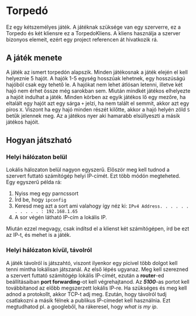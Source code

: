 # Torpedó
Ez egy kétszemélyes játék. A játéknak szüksége van egy szerverre, ez a Torpedo és két kliensre ez a TorpedoKliens. A kliens használja a szerver bizonyos elemeit, ezért egy project referencen át hivatkozik rá.
## A játék menete
A játék az ismert torpedón alapszik. Minden játékosnak a játék elején el kell helyeznie 5 hajót. A hajók 1-5 egység hosszúak lehetnek, egy hosszúságú hajóból csak egy tehető le. A hajókat nem lehet átlósan letenni, illetve két hajó nem érhet össze még sarokban sem. Miután mindkét játékos elhelyezte a hajóit indulhat a játék. Minden körben az egyik játékos lő egy mezőre, ha eltalált egy hajót azt egy sárga `+` jelzi, ha nem talált el semmit, akkor azt egy piros `X`. Viszont ha egy hajó minden részét kilőtte, akkor a hajó helyén zöld `S` betűk jelennek meg. Az a játékos nyer aki hamarabb elsüllyeszti a másik játékos hajóit.
## Hogyan játszható
### Helyi hálózaton belül
Lokális hálozaton belül nagyon egyszerű. Először meg kell tudnod a szervert futtató számítógép helyi IP-címét. Ezt több módón megteheted. Egy egyszerű példa rá:
1. Nyiss meg egy parncssort
2. Írd be, hogy `ipconfig`
3. Keresd meg azt a sort ami valahogy így néz ki: `IPv4 Address. . . . . . . . . . . : 192.168.1.65`
4. A sor végén látható IP-cím a lokális IP.

Miután ezzel megvagy, csak indítsd el a klienst két számítógépen, írd be ezt az IP-t, és mehet is a játék.
### Helyi hálózaton kívül, távolról
A játék távolról is játszahtó, viszont ilyenkor egy picivel több dolgot kell tenni mintha lokálisan játszanál. Az első lépés ugyanaz. Meg kell szerezned a szervert futtató számítógép lokális IP-címét, ezután a **router**-ed beállításaiban **port forwarding**-ot kell végrehajtanod. Az **_5100_**-as portot kell továbbítanod az előbb megszerzett lokális IP-re. Ha szükséges és meg kell adnod a protokollt, akkor TCP-t adj meg. Ezután, hogy távolról tudj csatlakozni a másik félnek a publikus IP-címedet kell használnia. Ezt megtudhatod pl. a googleből, ha rákeresel, hogy _what is my ip_.
